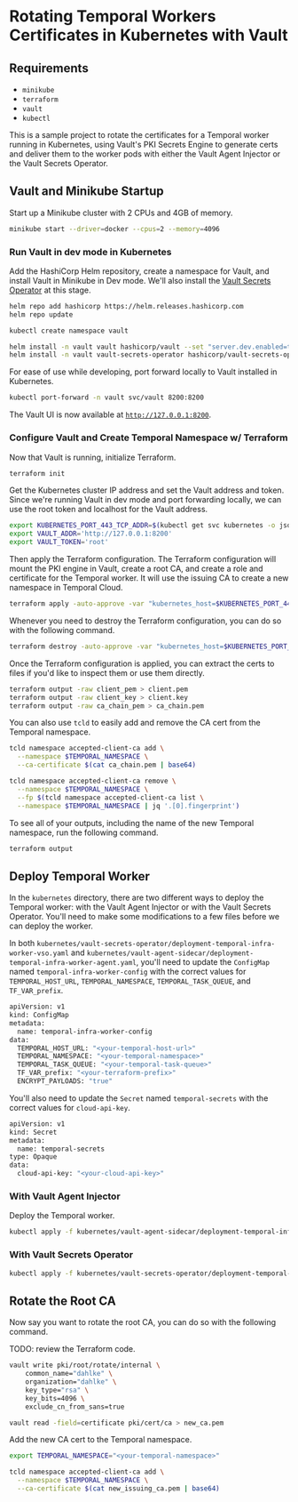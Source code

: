 # Rotating Temporal Workers Certificates in Kubernetes with Vault

## Requirements

- `minikube`
- `terraform`
- `vault`
- `kubectl`

This is a sample project to rotate the certificates for a Temporal worker running in Kubernetes,
using Vault's PKI Secrets Engine to generate certs and deliver them to the worker pods with either
the Vault Agent Injector or the Vault Secrets Operator.

## Vault and Minikube Startup

Start up a Minikube cluster with 2 CPUs and 4GB of memory.

```bash
minikube start --driver=docker --cpus=2 --memory=4096
```

### Run Vault in dev mode in Kubernetes

Add the HashiCorp Helm repository, create a namespace for Vault, and install Vault in Minikube in
Dev mode. We'll also install the [Vault Secrets Operator](https://github.com/hashicorp/vault-secrets-operator)
at this stage.

```bash
helm repo add hashicorp https://helm.releases.hashicorp.com
helm repo update

kubectl create namespace vault

helm install -n vault vault hashicorp/vault --set "server.dev.enabled=true"
helm install -n vault vault-secrets-operator hashicorp/vault-secrets-operator
```

For ease of use while developing, port forward locally to Vault installed in Kubernetes.

```bash
kubectl port-forward -n vault svc/vault 8200:8200
```

The Vault UI is now available at [`http://127.0.0.1:8200`](http://127.0.0.1:8200).

### Configure Vault and Create Temporal Namespace w/ Terraform

Now that Vault is running, initialize Terraform.

```bash
terraform init
```

Get the Kubernetes cluster IP address and set the Vault address and token. Since we're running Vault
in dev mode and port forwarding locally, we can use the root token and localhost for the Vault address.

```bash
export KUBERNETES_PORT_443_TCP_ADDR=$(kubectl get svc kubernetes -o jsonpath='{.spec.clusterIP}')
export VAULT_ADDR='http://127.0.0.1:8200'
export VAULT_TOKEN='root'
```

Then apply the Terraform configuration. The Terraform configuration will mount the PKI engine in Vault,
create a root CA, and create a role and certificate for the Temporal worker. It will use the issuing
CA to create a new namespace in Temporal Cloud.

```bash
terraform apply -auto-approve -var "kubernetes_host=$KUBERNETES_PORT_443_TCP_ADDR"
```

Whenever you need to destroy the Terraform configuration, you can do so with the following command.

```bash
terraform destroy -auto-approve -var "kubernetes_host=$KUBERNETES_PORT_443_TCP_ADDR"
```

Once the Terraform configuration is applied, you can extract the certs to files if you'd like to
inspect them or use them directly.

```bash
terraform output -raw client_pem > client.pem
terraform output -raw client_key > client.key
terraform output -raw ca_chain_pem > ca_chain.pem
```

You can also use `tcld` to easily add and remove the CA cert from the Temporal namespace.

```bash
tcld namespace accepted-client-ca add \
  --namespace $TEMPORAL_NAMESPACE \
  --ca-certificate $(cat ca_chain.pem | base64)

tcld namespace accepted-client-ca remove \
  --namespace $TEMPORAL_NAMESPACE \
  --fp $(tcld namespace accepted-client-ca list \
  --namespace $TEMPORAL_NAMESPACE | jq '.[0].fingerprint')
```

To see all of your outputs, including the name of the new Temporal namespace, run the following command.

```bash
terraform output
```

## Deploy Temporal Worker

In the `kubernetes` directory, there are two different ways to deploy the Temporal worker: with the
Vault Agent Injector or with the Vault Secrets Operator. You'll need to make some modifications to
a few files before we can deploy the worker.

In both `kubernetes/vault-secrets-operator/deployment-temporal-infra-worker-vso.yaml` and
`kubernetes/vault-agent-sidecar/deployment-temporal-infra-worker-agent.yaml`, you'll need to update
the `ConfigMap` named `temporal-infra-worker-config` with the correct values for `TEMPORAL_HOST_URL`,
`TEMPORAL_NAMESPACE`, `TEMPORAL_TASK_QUEUE`, and `TF_VAR_prefix`.

```bash
apiVersion: v1
kind: ConfigMap
metadata:
  name: temporal-infra-worker-config
data:
  TEMPORAL_HOST_URL: "<your-temporal-host-url>"
  TEMPORAL_NAMESPACE: "<your-temporal-namespace>"
  TEMPORAL_TASK_QUEUE: "<your-temporal-task-queue>"
  TF_VAR_prefix: "<your-terraform-prefix>"
  ENCRYPT_PAYLOADS: "true"
```

You'll also need to update the `Secret` named `temporal-secrets` with the correct values for
`cloud-api-key`.

```bash
apiVersion: v1
kind: Secret
metadata:
  name: temporal-secrets
type: Opaque
data:
  cloud-api-key: "<your-cloud-api-key>"
```

### With Vault Agent Injector

Deploy the Temporal worker.

```bash
kubectl apply -f kubernetes/vault-agent-sidecar/deployment-temporal-infra-worker-agent.yaml
```

### With Vault Secrets Operator

```bash
kubectl apply -f kubernetes/vault-secrets-operator/deployment-temporal-infra-worker-vso.yaml
```

## Rotate the Root CA

Now say you want to rotate the root CA, you can do so with the following command.

TODO: review the Terraform code.

```bash
vault write pki/root/rotate/internal \
    common_name="dahlke" \
    organization="dahlke" \
    key_type="rsa" \
    key_bits=4096 \
    exclude_cn_from_sans=true

vault read -field=certificate pki/cert/ca > new_ca.pem

```

Add the new CA cert to the Temporal namespace.

```bash
export TEMPORAL_NAMESPACE="<your-temporal-namespace>"

tcld namespace accepted-client-ca add \
  --namespace $TEMPORAL_NAMESPACE \
  --ca-certificate $(cat new_issuing_ca.pem | base64)
```
